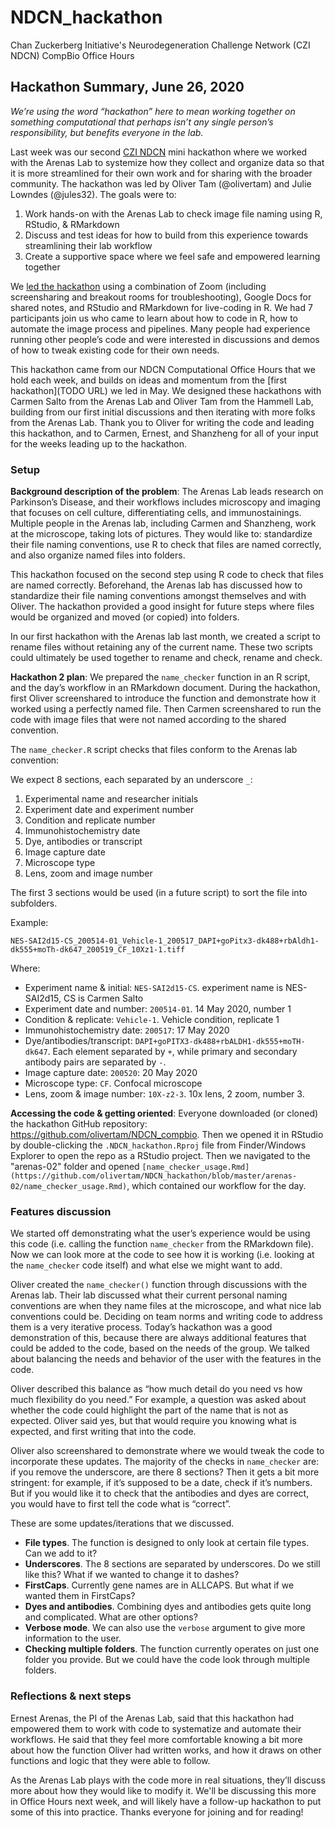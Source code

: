 # NDCN_hackathon
Chan Zuckerberg Initiative's Neurodegeneration Challenge Network (CZI NDCN) CompBio Office Hours 

## Hackathon Summary, June 26, 2020
*We’re using the word “hackathon” here to mean working together on something computational that perhaps isn’t any single person’s responsibility, but benefits everyone in the lab.*

Last week was our second [CZI NDCN](https://chanzuckerberg.com/science/programs-resources/neurodegeneration-challenge/) mini hackathon where we worked with the Arenas Lab to systemize how they collect and organize data so that it is more streamlined for their own work and for sharing with the broader community. The hackathon was led by Oliver Tam (@olivertam) and Julie Lowndes (@jules32). The goals were to:

1. Work hands-on with the Arenas Lab to check image file naming using R, RStudio, & RMarkdown
2. Discuss and test ideas for how to build from this experience towards streamlining their lab workflow
3. Create a supportive space where we feel safe and empowered learning together

We [led the hackathon](https://www.openscapes.org/blog/2020/03/11/how-to-run-a-remote-workshop/) using a combination of Zoom (including screensharing and breakout rooms for troubleshooting), Google Docs for shared notes, and RStudio and RMarkdown for live-coding in R. We had 7 participants join us who came to learn about how to code in R, how to automate the image process and pipelines. Many people had experience running other people’s code and were interested in discussions and demos of how to tweak existing code for their own needs. 

This hackathon came from our NDCN Computational Office Hours that we hold each week, and builds on ideas and momentum from the [first hackathon](TODO URL) we led in May. 
We designed these hackathons with Carmen Salto from the Arenas Lab and Oliver Tam from the Hammell Lab, building from our first initial discussions and then iterating with more folks from the Arenas Lab. Thank you to Oliver for writing the code and leading this hackathon, and to Carmen, Ernest, and Shanzheng for all of your input for the weeks leading up to the hackathon. 

### Setup
**Background description of the problem**: The Arenas Lab leads research on Parkinson’s Disease, and their workflows includes microscopy and imaging that focuses on cell culture, differentiating cells, and immunostainings. Multiple people in the Arenas lab, including Carmen and Shanzheng, work at the microscope, taking lots of pictures. They would like to: 
standardize their file naming conventions, 
use R to check that files are named correctly, and also 
organize named files into folders. 

This hackathon focused on the second step using R code to check that files are named correctly. Beforehand, the Arenas lab has discussed how to standardize their file naming conventions amongst themselves and with Oliver. The hackathon provided a good insight for future steps where files would be organized and moved (or copied) into folders. 

In our first hackathon with the Arenas lab last month, we created a script to rename files without retaining any of the current name. These two scripts could ultimately be used together to rename and check, rename and check. 

**Hackathon 2 plan**: We prepared the `name_checker` function in an R script, and the day’s workflow in an RMarkdown document. During the hackathon, first Oliver screenshared to introduce the function and demonstrate how it worked using a perfectly named file. Then Carmen screenshared to run the code with image files that were not named according to the shared convention. 

The `name_checker.R` script checks that files conform to the Arenas lab convention: 

We expect 8 sections, each separated by an underscore `_`:

1. Experimental name and researcher initials
2. Experiment date and experiment number
3. Condition and replicate number
4. Immunohistochemistry date
5. Dye, antibodies or transcript
6. Image capture date
7. Microscope type
8. Lens, zoom and image number

The first 3 sections would be used (in a future script) to sort the
file into subfolders.

Example:

`NES-SAI2d15-CS_200514-01_Vehicle-1_200517_DAPI+goPitx3-dk488+rbAldh1-dk555+moTh-dk647_200519_CF_10Xz1-1.tiff`

Where:

- Experiment name & initial: `NES-SAI2d15-CS`. experiment name is NES-SAI2d15, CS is Carmen Salto
- Experiment date and number: `200514-01`. 14 May 2020, number 1
- Condition & replicate: `Vehicle-1`. Vehicle condition, replicate 1
- Immunohistochemistry date: `200517`: 17 May 2020
- Dye/antibodies/transcript:
  `DAPI+goPITX3-dk488+rbALDH1-dk555+moTH-dk647`. Each element
  separated by `+`, while primary and secondary antibody pairs are
  separated by `-`.
- Image capture date: `200520`: 20 May 2020
- Microscope type: `CF`. Confocal microscope 
- Lens, zoom & image number: `10X-z2-3`. 10x lens, 2 zoom, number 3.

**Accessing the code & getting oriented**: Everyone downloaded (or cloned) the hackathon GitHub repository: <https://github.com/olivertam/NDCN_compbio>. Then we opened it in RStudio by double-clicking the `.NDCN_hackathon.Rproj` file from Finder/Windows Explorer to open the repo as a RStudio project. Then we navigated to the "arenas-02" folder and opened `[name_checker_usage.Rmd](https://github.com/olivertam/NDCN_hackathon/blob/master/arenas-02/name_checker_usage.Rmd)`, which contained our workflow for the day. 

### Features discussion

We started off demonstrating what the user’s experience would be using this code (i.e. calling the function `name_checker` from the RMarkdown file). Now we can look more at the code to see how it is working (i.e. looking at the `name_checker` code itself) and what else we might want to add.

Oliver created the `name_checker()` function through discussions with the Arenas lab. Their lab discussed what their current personal naming conventions are when they name files at the microscope, and what nice lab conventions could be. Deciding on team norms and writing code to address them is a very iterative process. Today’s hackathon was a good demonstration of this, because there are always additional features that could be added to the code, based on the needs of the group. We talked about balancing the needs and behavior of the user with the features in the code. 

Oliver described this balance as “how much detail do you need vs how much flexibility do you need.” For example, a question was asked about whether the code could highlight the part of the name that is not as expected. Oliver said yes, but that would require you knowing what is expected, and first writing that into the code.

Oliver also screenshared to demonstrate where we would tweak the code to incorporate these updates. The majority of the checks in `name_checker` are: if you remove the underscore, are there 8 sections? Then it gets a bit more stringent: for example, if it’s supposed to be a date, check if it’s numbers. But if you would like it to check that the antibodies and dyes are correct, you would have to first tell the code what is “correct”.

These are some updates/iterations that we discussed. 

- **File types**. The function is designed to only look at certain file types. Can we add to it?
- **Underscores**. The 8 sections are separated by underscores. Do we still like this? What if we wanted to change it to dashes? 
- **FirstCaps**. Currently gene names are in ALLCAPS. But what if we wanted them in FirstCaps? 
- **Dyes and antibodies**. Combining dyes and antibodies gets quite long and complicated. What are other options?
- **Verbose mode**. We can also use the `verbose` argument to give more information to the user.
- **Checking multiple folders**. The function currently operates on just one folder you provide. But we could have the code look through multiple folders.


### Reflections & next steps

Ernest Arenas, the PI of the Arenas Lab, said that this hackathon had empowered them to work with code to systematize and automate their workflows. He said that they feel more comfortable knowing a bit more about how the function Oliver had written works, and how it draws on other functions and logic that they were able to follow. 

As the Arenas Lab plays with the code more in real situations, they’ll discuss more about how they would like to modify it. We'll be discussing this more in Office Hours next week, and will likely have a follow-up hackathon to put some of this into practice. Thanks everyone for joining and for reading!

<br>
<br>

